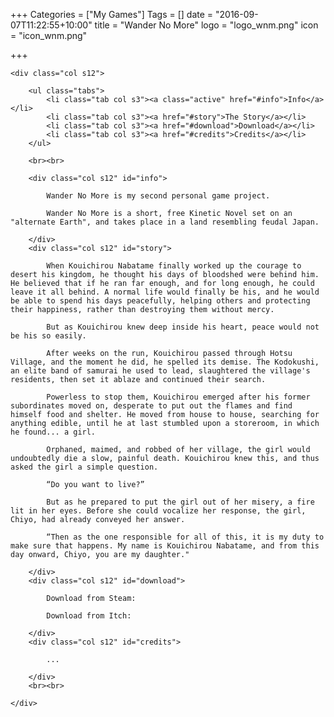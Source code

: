 +++
Categories = ["My Games"]
Tags = []
date = "2016-09-07T11:22:55+10:00"
title = "Wander No More"
logo = "logo_wnm.png"
icon = "icon_wnm.png"

+++

<div class="row">

	<div class="col s12">

		<ul class="tabs">
			<li class="tab col s3"><a class="active" href="#info">Info</a></li>
	        <li class="tab col s3"><a href="#story">The Story</a></li>
	        <li class="tab col s3"><a href="#download">Download</a></li>
	        <li class="tab col s3"><a href="#credits">Credits</a></li>
		</ul>

		<br><br>

		<div class="col s12" id="info">

			Wander No More is my second personal game project.

			Wander No More is a short, free Kinetic Novel set on an "alternate Earth", and takes place in a land resembling feudal Japan.

		</div>
		<div class="col s12" id="story">

			When Kouichirou Nabatame finally worked up the courage to desert his kingdom, he thought his days of bloodshed were behind him. He believed that if he ran far enough, and for long enough, he could leave it all behind. A normal life would finally be his, and he would be able to spend his days peacefully, helping others and protecting their happiness, rather than destroying them without mercy.

			But as Kouichirou knew deep inside his heart, peace would not be his so easily.

			After weeks on the run, Kouichirou passed through Hotsu Village, and the moment he did, he spelled its demise. The Kodokushi, an elite band of samurai he used to lead, slaughtered the village's residents, then set it ablaze and continued their search.

			Powerless to stop them, Kouichirou emerged after his former subordinates moved on, desperate to put out the flames and find himself food and shelter. He moved from house to house, searching for anything edible, until he at last stumbled upon a storeroom, in which he found... a girl.

			Orphaned, maimed, and robbed of her village, the girl would undoubtedly die a slow, painful death. Kouichirou knew this, and thus asked the girl a simple question.

			“Do you want to live?”

			But as he prepared to put the girl out of her misery, a fire lit in her eyes. Before she could vocalize her response, the girl, Chiyo, had already conveyed her answer.

			“Then as the one responsible for all of this, it is my duty to make sure that happens. My name is Kouichirou Nabatame, and from this day onward, Chiyo, you are my daughter."

		</div>
		<div class="col s12" id="download">

			Download from Steam:

			Download from Itch:

		</div>
		<div class="col s12" id="credits">

			...

		</div>
		<br><br>

	</div>

</div>
